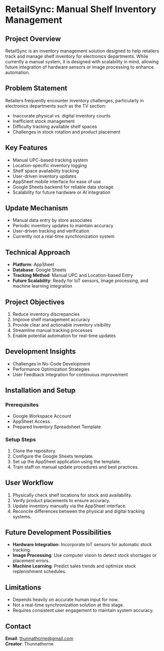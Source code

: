 # RetailSync: Manual Shelf Inventory Management

## Project Overview
RetailSync is an inventory management solution designed to help retailers track and manage shelf inventory for electronics departments. While currently a manual system, it is designed with scalability in mind, allowing future integration of hardware sensors or image processing to enhance automation.

## Problem Statement
Retailers frequently encounter inventory challenges, particularly in electronics departments such as the TV section:
- Inaccurate physical vs. digital inventory counts  
- Inefficient stock management  
- Difficulty tracking available shelf spaces  
- Challenges in stock rotation and product placement  

## Key Features
- Manual UPC-based tracking system  
- Location-specific inventory logging  
- Shelf space availability tracking  
- User-driven inventory updates  
- AppSheet mobile interface for ease of use  
- Google Sheets backend for reliable data storage  
- Scalability for future hardware or AI integration  

## Update Mechanism
- Manual data entry by store associates  
- Periodic inventory updates to maintain accuracy  
- User-driven tracking and verification  
- Currently not a real-time synchronization system  

## Technical Approach
- **Platform**: AppSheet  
- **Database**: Google Sheets  
- **Tracking Method**: Manual UPC and Location-based Entry  
- **Future Scalability**: Ready for IoT sensors, image processing, and machine learning integration  

## Project Objectives
1. Reduce inventory discrepancies  
2. Improve shelf management accuracy  
3. Provide clear and actionable inventory visibility  
4. Streamline manual tracking processes  
5. Enable potential automation for real-time updates  

## Development Insights
- Challenges in No-Code Development  
- Performance Optimization Strategies  
- User Feedback Integration for continuous improvement  

## Installation and Setup
### Prerequisites
- Google Workspace Account  
- AppSheet Access  
- Prepared Inventory Spreadsheet Template  

### Setup Steps
1. Clone the repository.  
2. Configure the Google Sheets template.  
3. Set up the AppSheet application using the template.  
4. Train staff on manual update procedures and best practices.  

## User Workflow
1. Physically check shelf locations for stock and availability.  
2. Verify product placements to ensure accuracy.  
3. Update inventory manually via the AppSheet interface.  
4. Reconcile differences between the physical and digital tracking systems.  

## Future Development Possibilities
- **Hardware Integration**: Incorporate IoT sensors for automatic stock tracking.  
- **Image Processing**: Use computer vision to detect stock shortages or placement errors.  
- **Machine Learning**: Predict sales trends and optimize stock replenishment schedules.  

## Limitations
- Depends heavily on accurate human input for now.  
- Not a real-time synchronization solution at this stage.  
- Requires consistent user engagement to maintain system accuracy.  

## Contact
**Email**: thunnathorne@gmail.com  
**Creator**: Thunnathorne  
